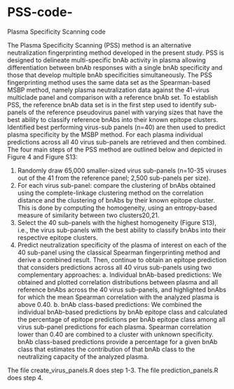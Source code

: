# PSS-code-
Plasma Specificity Scanning code

The Plasma Specificity Scanning (PSS) method is an alternative neutralization fingerprinting method developed in the present study. PSS is designed to delineate multi-specific bnAb activity in plasma allowing differentiation between bnAb responses with a single bnAb specificity and those that develop multiple bnAb specificities simultaneously. The PSS fingerprinting method uses the same data set as the Spearman-based MSBP method, namely plasma neutralization data against the 41-virus multiclade panel and comparison with a reference bnAb set. To establish PSS, the reference bnAb data set is in the first step used to identify sub-panels of the reference pseudovirus panel with varying sizes that have the best ability to classify reference bnAbs into their known epitope clusters. Identified best performing virus-sub panels (n=40) are then used to predict plasma specificity by the MSBP method. For each plasma individual predictions across all 40 virus sub-panels are retrieved and then combined.
The four main steps of the PSS method are outlined below and depicted in Figure 4 and Figure S13:
1.	Randomly draw 65,000 smaller-sized virus sub-panels (n=10-35 viruses out of the 41 from the reference panel; 2,500 sub-panels per size). 
2.	For each virus sub-panel: compare the clustering of bnAbs obtained using the complete-linkage clustering method on the correlation distance and the clustering of bnAbs by their known epitope cluster. This is done by computing the homogeneity, using an entropy-based measure of similarity between two clusters20,21. 
3.	Select the 40 sub-panels with the highest homogeneity (Figure S13), i.e., the virus sub-panels with the best ability to classify bnAbs into their respective epitope clusters. 
4.	Predict neutralization specificity of the plasma of interest on each of the 40 sub-panel using the classical Spearman fingerprinting method and derive a combined result. Then, continue to obtain an epitope prediction that considers predictions across all 40 virus sub-panels using two complementary approaches:
a.	Individual bnAb-based predictions: We obtained and plotted correlation distributions between plasma and all reference bnAbs across the 40 virus sub-panels, and highlighted bnAbs for which the mean Spearman correlation with the analyzed plasma is above 0.40. 
b.	bnAb class-based predictions: We combined the individual bnAb-based predictions by bnAb epitope class and calculated the percentage of epitope predictions per bnAb epitope class among all virus sub-panel predictions for each plasma. Spearman correlation lower than 0.40 are combined to a cluster with unknown specificity. bnAb class-based predictions provide a percentage for a given bnAb class that estimates the contribution of that bnAb class to the neutralizing capacity of the analyzed plasma.


The file create_virus_panels.R does step 1-3. The file prediction_panels.R does step 4. 
